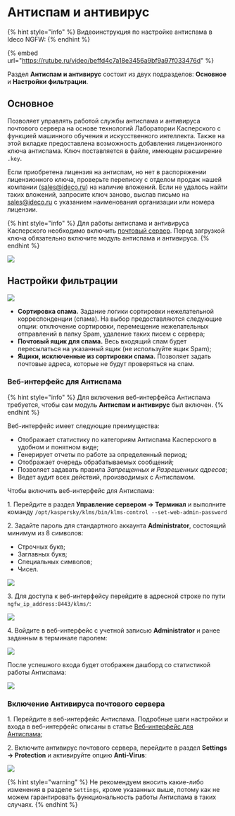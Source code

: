 # Антиспам и антивирус

{% hint style="info" %}
Видеоинструкция по настройке антиспама в Ideco NGFW:
{% endhint %}

{% embed url="https://rutube.ru/video/beffd4c7a18e3456a9bf9a97f033476d" %}
<!-- [Ссылка на видеоинструкцию по настройке антиспама в Ideco NGFW](https://rutube.ru/video/beffd4c7a18e3456a9bf9a97f033476d) -->

Раздел **Антиспам и антивирус** состоит из двух подразделов: **Основное** и **Настройки фильтрации**.

## Основное

Позволяет управлять работой службы антиспама и антивируса почтового сервера на основе технологий Лаборатории Касперского с функцией машинного обучения и искусственного интеллекта. Также на этой вкладке предоставлена возможность добавления лицензионного ключа антиспама. Ключ поставляется в файле, имеющем расширение `.key`. 

Если приобретена лицензия на антиспам, но нет в распоряжении лицензионного ключа, проверьте переписку с отделом продаж нашей компании (sales@ideco.ru) на наличие вложений. Если не удалось найти таких вложений, запросите ключ заново, выслав письмо на sales@ideco.ru с указанием наименования организации или номера лицензии.

{% hint style="info" %}
Для работы антиспама и антивируса Касперского необходимо включить [почтовый сервер](/settings/mail/mail-server-settings/mail-server-settings.md). Перед загрузкой ключа обязательно включите модуль антиспама и антивируса.
{% endhint %}

![](/.gitbook/assets/antispam1.png)

## Настройки фильтрации

![](/.gitbook/assets/antispam.png)

* **Сортировка спама.** Задание логики сортировки нежелательной корреспонденции (спама). На выбор предоставляются следующие опции: отключение сортировки, перемещение нежелательных отправлений в папку Spam, удаление таких писем с сервера;
* **Почтовый ящик для спама.** Весь входящий спам будет пересылаться на указанный ящик (не используйте ящик Spam);
* **Ящики, исключенные из сортировки спама.** Позволяет задать почтовые адреса, которые не будут проверяться на спам.

### Веб-интерфейс для Антиспама

{% hint style="info" %}
Для включения веб-интерфейса Антиспама требуется, чтобы сам модуль **Антиспам и антивирус** был включен.
{% endhint %}

Веб-интерфейс имеет следующие преимущества:

* Отображает статистику по категориям Антиспама Касперского в удобном и понятном виде;
* Генерирует отчеты по работе за определенный период;
* Отображает очередь обрабатываемых сообщений;
* Позволяет задавать правила *Запрещенных и Разрешенных адресов*;
* Ведет аудит всех действий, производимых с Антиспамом.

Чтобы включить веб-интерфейс для Антиспама:

1\. Перейдите в раздел **Управление сервером -> Терминал** и выполните команду `/opt/kaspersky/klms/bin/klms-control --set-web-admin-password`

2\. Задайте пароль для стандартного аккаунта **Administrator**, состоящий минимум из 8 символов:

* Строчных букв;
* Заглавных букв;
* Специальных символов;
* Чисел.

![](/.gitbook/assets/antispam2.png)

3\. Для доступа к веб-интерфейсу перейдите в адресной строке по пути `ngfw_ip_address:8443/klms/`:

![](/.gitbook/assets/antispam3.png)

4\. Войдите в веб-интерфейс с учетной записью **Administrator** и ранее заданным в терминале паролем:

![](/.gitbook/assets/antispam4.png)

После успешного входа будет отображен дашборд со статистикой работы Антиспама:

![](/.gitbook/assets/antispam5.png)

### Включение Антивируса почтового сервера

1\. Перейдите в веб-интерфейс Антиспама. Подробные шаги настройки и входа в веб-интерфейс описаны в статье [Веб-интерфейс для Антиспама](antispam.md#veb-interfeis-dlya-antispama);

2\. Включите антивирус почтового сервера, перейдите в раздел **Settings -> Protection** и активируйте опцию **Anti-Virus**:

![](/.gitbook/assets/antispam6.png)

{% hint style="warning" %}
Не рекомендуем вносить какие-либо изменения в разделе `Settings`, кроме указанных выше, потому как не можем гарантировать функциональность работы Антиспама в таких случаях.
{% endhint %}
